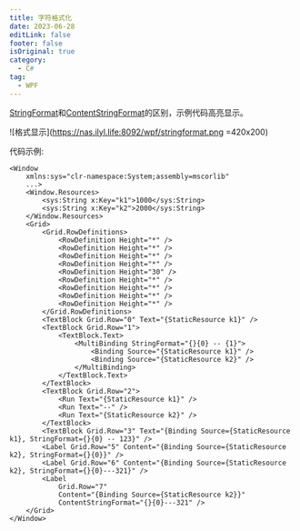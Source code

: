 ```yaml
---
title: 字符格式化
date: 2023-06-28
editLink: false
footer: false
isOriginal: true
category:
  - C#
tag:
  - WPF
---
```


[StringFormat](https://learn.microsoft.com/zh-cn/dotnet/api/system.windows.data.bindingbase.stringformat?view=windowsdesktop-7.0)和[ContentStringFormat](https://learn.microsoft.com/zh-cn/dotnet/api/system.windows.controls.contentcontrol.contentstringformat?view=windowsdesktop-7.0)的区别，示例代码高亮显示。

![格式显示](https://nas.ilyl.life:8092/wpf/stringformat.png =420x200)

代码示例:

```xaml {34,36}
<Window
    xmlns:sys="clr-namespace:System;assembly=mscorlib"
    ...>
    <Window.Resources>
        <sys:String x:Key="k1">1000</sys:String>
        <sys:String x:Key="k2">2000</sys:String>
    </Window.Resources>
    <Grid>
        <Grid.RowDefinitions>
            <RowDefinition Height="*" />
            <RowDefinition Height="*" />
            <RowDefinition Height="*" />
            <RowDefinition Height="*" />
            <RowDefinition Height="30" />
            <RowDefinition Height="*" />
            <RowDefinition Height="*" />
            <RowDefinition Height="*" />
            <RowDefinition Height="*" />
        </Grid.RowDefinitions>
        <TextBlock Grid.Row="0" Text="{StaticResource k1}" />
        <TextBlock Grid.Row="1">
            <TextBlock.Text>
                <MultiBinding StringFormat="{}{0} -- {1}">
                    <Binding Source="{StaticResource k1}" />
                    <Binding Source="{StaticResource k2}" />
                </MultiBinding>
            </TextBlock.Text>
        </TextBlock>
        <TextBlock Grid.Row="2">
            <Run Text="{StaticResource k1}" />
            <Run Text="--" />
            <Run Text="{StaticResource k2}" />
        </TextBlock>
        <TextBlock Grid.Row="3" Text="{Binding Source={StaticResource k1}, StringFormat={}{0} -- 123}" />
        <Label Grid.Row="5" Content="{Binding Source={StaticResource k2}, StringFormat={}{0}}" />
        <Label Grid.Row="6" Content="{Binding Source={StaticResource k2}, StringFormat={}{0}---321}" />
        <Label
            Grid.Row="7"
            Content="{Binding Source={StaticResource k2}}"
            ContentStringFormat="{}{0}---321" />
    </Grid>
</Window>
```

